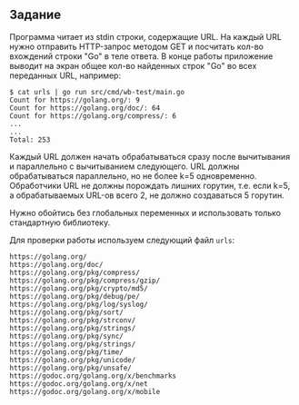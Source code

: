 ## Задание
Программа читает из stdin строки, содержащие URL. На каждый URL нужно отправить HTTP-запрос методом GET и посчитать кол-во вхождений строки "Go" в теле ответа. В конце работы приложение выводит на экран общее кол-во найденных строк "Go" во всех переданных URL, например:

```
$ cat urls | go run src/cmd/wb-test/main.go
Count for https://golang.org/: 9
Count for https://golang.org/doc/: 64
Count for https://golang.org/compress/: 6
...
...
Total: 253
```
Каждый URL должен начать обрабатываться сразу после вычитывания и параллельно с вычитыванием следующего. URL должны обрабатываться параллельно, но не более k=5 одновременно. Обработчики URL не должны порождать лишних горутин, т.е. если k=5, а обрабатываемых URL-ов всего 2, не должно создаваться 5 горутин.

Нужно обойтись без глобальных переменных и использовать только стандартную библиотеку.

Для проверки работы используем следующий файл `urls`:
```
https://golang.org/
https://golang.org/doc/
https://golang.org/pkg/compress/
https://golang.org/pkg/compress/gzip/
https://golang.org/pkg/crypto/md5/
https://golang.org/pkg/debug/pe/
https://golang.org/pkg/log/syslog/
https://golang.org/pkg/sort/
https://golang.org/pkg/strconv/
https://golang.org/pkg/strings/
https://golang.org/pkg/sync/
https://golang.org/pkg/strings/
https://golang.org/pkg/time/
https://golang.org/pkg/unicode/
https://golang.org/pkg/unsafe/
https://godoc.org/golang.org/x/benchmarks
https://godoc.org/golang.org/x/net
https://godoc.org/golang.org/x/mobile
```